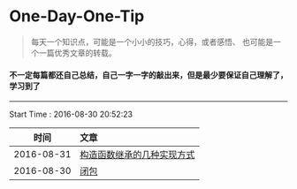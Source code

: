 # One-Day-One-Tip
> 每天一个知识点，可能是一个小小的技巧，心得，或者感悟、 也可能是一个一篇优秀文章的转载。

#### **不一定每篇都还自己总结，自己一字一字的敲出来，但是最少要保证自己理解了， 学习到了**

---
Start Time : 2016-08-30 20:52:23

| 时间 | 文章 |
|:--:|:--|
|2016-08-31|[构造函数继承的几种实现方式](https://github.com/zhongxia245/One-Day-One-Tip/issues/2)|
|2016-08-30|[闭包](https://github.com/zhongxia245/One-Day-One-Tip/issues/1)|


